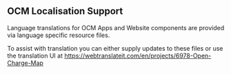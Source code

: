 OCM Localisation Support
------------------------------

Language translations for OCM Apps and Website components are provided via language specific resource files.

To assist with translation you can either supply updates to these files or use the translation UI at https://webtranslateit.com/en/projects/6978-Open-Charge-Map
